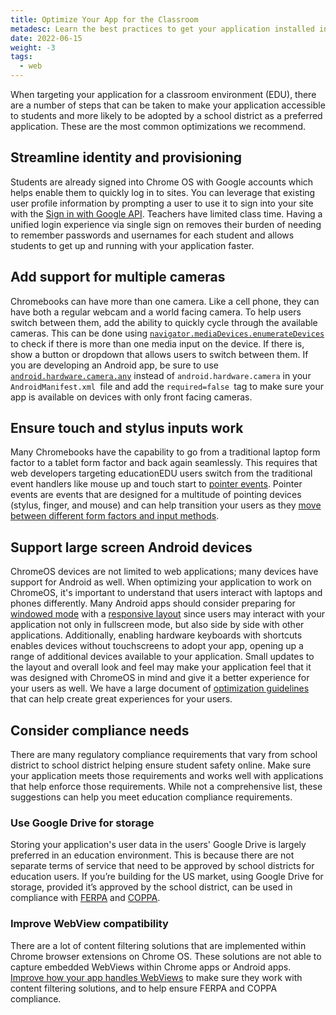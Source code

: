 ```yaml
---
title: Optimize Your App for the Classroom
metadesc: Learn the best practices to get your application installed in classrooms.
date: 2022-06-15
weight: -3
tags:
  - web
---
```


When targeting your application for a classroom environment (EDU), there are a number of steps that can be taken to make your application accessible to students and more likely to be adopted by a school district as a preferred application. These are the most common optimizations we recommend.

## Streamline identity and provisioning

Students are already signed into Chrome OS with Google accounts which helps enable them to quickly log in to sites. You can leverage that existing user profile information by prompting a user to use it to sign into your site with the [Sign in with Google API](https://developers.google.com/identity/gsi/web). Teachers have limited class time. Having a unified login experience via single sign on removes their burden of needing to remember passwords and usernames for each student and allows students to get up and running with your application faster.

## Add support for multiple cameras

Chromebooks can have more than one camera. Like a cell phone, they can have both a regular webcam and a world facing camera. To help users switch between them, add the ability to quickly cycle through the available cameras. This can be done using <code>[navigator.mediaDevices.enumerateDevices](https://developer.mozilla.org/en-US/docs/Web/API/MediaDevices/enumerateDevices)</code> to check if there is more than one media input on the device. If there is, show a button or dropdown that allows users to switch between them. If you are developing an Android app, be sure to use <code><span style="text-decoration:underline;">android.hardware.camera.any</span></code> instead of <code>android.hardware.camera</code> in your <code>AndroidManifest.xml </code>file and add the <code>required=false<strong> </strong></code>tag to make sure your app is available on devices with only front facing cameras.

## Ensure touch and stylus inputs work

Many Chromebooks have the capability to go from a traditional laptop form factor to a tablet form factor and back again seamlessly. This requires that web developers targeting educationEDU users switch from the traditional event handlers like mouse up and touch start to [pointer events](https://developer.mozilla.org/en-US/docs/Web/API/Pointer_events). Pointer events are events that are designed for a multitude of pointing devices (stylus, finger, and mouse) and can help transition your users as they [move between different form factors and input methods](/{{locale.code}}/web/desktop-progressive-web-apps#make-it-touchable).

## Support large screen Android devices

ChromeOS devices are not limited to web applications; many devices have support for Android as well. When optimizing your application to work on ChromeOS, it's important to understand that users interact with laptops and phones differently. Many Android apps should consider preparing for [windowed mode](/{{locale.code}}/android/window-management) with a [responsive layout](/{{locale.code}}/android/optimizing#make-your-layouts-responsive) since users may interact with your application not only in fullscreen mode, but also side by side with other applications. Additionally, enabling hardware keyboards with shortcuts enables devices without touchscreens to adopt your app, opening up a range of additional devices available to your application. Small updates to the layout and overall look and feel may make your application feel that it was designed with ChromeOS in mind and give it a better experience for your users as well. We have a large document of [optimization guidelines](/{{locale.code}}/android/optimizing) that can help create great experiences for your users.

## Consider compliance needs

There are many regulatory compliance requirements that vary from school district to school district helping ensure student safety online. Make sure your application meets those requirements and works well with applications that help enforce those requirements. While not a comprehensive list, these suggestions can help you meet education compliance requirements.

### Use Google Drive for storage

Storing your application's user data in the users' Google Drive is largely preferred in an education environment. This is because there are not separate terms of service that need to be approved by school districts for education users. If you’re building for the US market, using Google Drive for storage, provided it’s approved by the school district, can be used in compliance with [FERPA](https://cloud.google.com/security/compliance/ferpa) and [COPPA](https://cloud.google.com/security/compliance/coppa).

### Improve WebView compatibility

There are a lot of content filtering solutions that are implemented within Chrome browser extensions on Chrome OS. These solutions are not able to capture embedded WebViews within Chrome apps or Android apps. [Improve how your app handles WebViews](/{{locale.code}}/education/improving-webview-compatibility) to make sure they work with content filtering solutions, and to help ensure FERPA and COPPA compliance.
